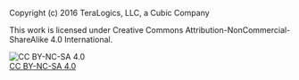 Copyright (c) 2016 TeraLogics, LLC, a Cubic Company

This work is licensed under Creative Commons Attribution-NonCommercial-ShareAlike 4.0 International.

![CC BY-NC-SA 4.0](https://i.creativecommons.org/l/by-nc-sa/4.0/88x31.png)   
[CC BY-NC-SA 4.0](http://creativecommons.org/licenses/by-nc-sa/4.0/)
